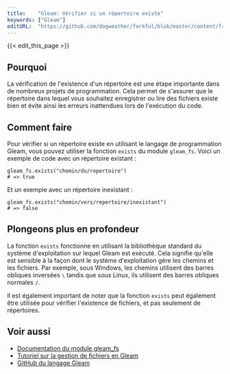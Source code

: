 ```yaml
---
title:    "Gleam: Vérifier si un répertoire existe"
keywords: ["Gleam"]
editURL:  "https://github.com/dogweather/forkful/blob/master/content/fr/gleam/checking-if-a-directory-exists.md"
---
```


{{< edit_this_page >}}

## Pourquoi

La vérification de l'existence d'un répertoire est une étape importante dans de nombreux projets de programmation. Cela permet de s'assurer que le répertoire dans lequel vous souhaitez enregistrer ou lire des fichiers existe bien et évite ainsi les erreurs inattendues lors de l'exécution du code.

## Comment faire

Pour vérifier si un répertoire existe en utilisant le langage de programmation Gleam, vous pouvez utiliser la fonction `exists` du module `gleam_fs`. Voici un exemple de code avec un répertoire existant :

```
gleam_fs.exists("chemin/du/repertoire")
# => true
```

Et un exemple avec un répertoire inexistant :

```
gleam_fs.exists("chemin/vers/repertoire/inexistant")
# => false
```

## Plongeons plus en profondeur

La fonction `exists` fonctionne en utilisant la bibliothèque standard du système d'exploitation sur lequel Gleam est exécuté. Cela signifie qu'elle est sensible à la façon dont le système d'exploitation gère les chemins et les fichiers. Par exemple, sous Windows, les chemins utilisent des barres obliques inversées `\` tandis que sous Linux, ils utilisent des barres obliques normales `/`.

Il est également important de noter que la fonction `exists` peut également être utilisée pour vérifier l'existence de fichiers, et pas seulement de répertoires.

## Voir aussi

- [Documentation du module gleam_fs](https://gleam.run/modules/io/fs/)
- [Tutoriel sur la gestion de fichiers en Gleam](https://medium.com/@gleamlangio/file-handling-in-gleam-63ceaa558920)
- [GitHub du langage Gleam](https://github.com/gleam-lang/gleam)